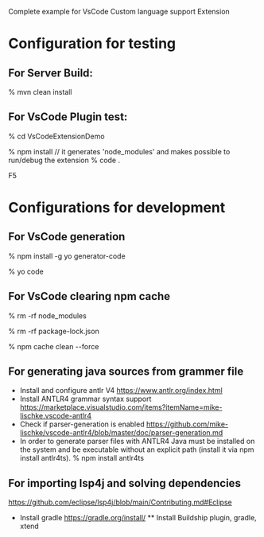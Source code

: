 Complete example for VsCode Custom language support Extension

# Configuration for testing
 
## For Server Build:

% mvn clean install

## For VsCode Plugin test:

% cd VsCodeExtensionDemo

% npm install    // it generates 'node_modules' and makes possible to run/debug the extension
%  code .

  F5

# Configurations for development

## For VsCode generation
% npm install -g yo generator-code

% yo code

## For VsCode clearing npm cache
% rm -rf  node_modules

% rm -rf  package-lock.json

% npm cache clean --force

## For generating java sources from grammer file
* Install and configure antlr V4
https://www.antlr.org/index.html
* Install ANTLR4 grammar syntax support
https://marketplace.visualstudio.com/items?itemName=mike-lischke.vscode-antlr4 
* Check if parser-generation is enabled
https://github.com/mike-lischke/vscode-antlr4/blob/master/doc/parser-generation.md
* In order to generate parser files with ANTLR4 Java must be installed on the system and be executable without an explicit path
(install it via npm install antlr4ts).
% npm install antlr4ts

## For importing lsp4j and solving dependencies
https://github.com/eclipse/lsp4j/blob/main/Contributing.md#Eclipse
* Install gradle
https://gradle.org/install/
**  Install Buildship plugin, gradle, xtend